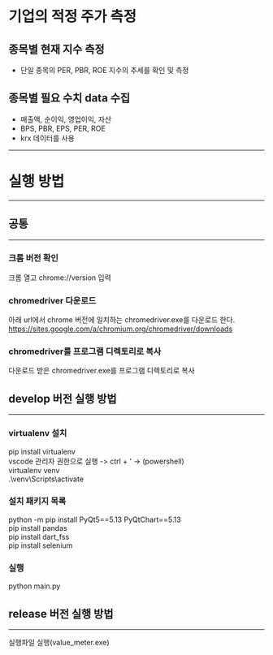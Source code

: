 # 기업의 적정 주가 측정
## 종목별 현재 지수 측정
 - 단일 종목의 PER, PBR, ROE 지수의 추세를 확인 및 측정  
  
## 종목별 필요 수치 data 수집  
 - 매출액, 순이익, 영업이익, 자산  
 - BPS, PBR, EPS, PER, ROE  
 - krx 데이터를 사용  
  
-----------------------
# 실행 방법  
-----------------------
## 공통  
-----------------------
### 크롬 버전 확인  
크롬 열고 chrome://version 입력  
  
### chromedriver 다운로드
아래 url에서 chrome 버전에 일치하는 chromedriver.exe를 다운로드 한다.  
https://sites.google.com/a/chromium.org/chromedriver/downloads  
  
### chromedriver를 프로그램 디렉토리로 복사  
다운로드 받은 chromedriver.exe를 프로그램 디렉토리로 복사  
  
## develop 버전 실행 방법  
-----------------------  
### virtualenv 설치  
pip install virtualenv  
vscode 관리자 권한으로 실행 -> ctrl + ' -> (powershell)  
virtualenv venv  
.\venv\Scripts\activate  
  
### 설치 패키지 목록  
python -m pip install PyQt5==5.13 PyQtChart==5.13  
pip install pandas  
pip install dart_fss  
pip install selenium  
  
### 실행  
python main.py  
  
  
## release 버전 실행 방법  
------------------------  
실행파일 실행(value_meter.exe)  
  